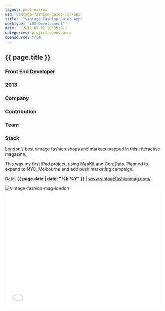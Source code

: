 ```yaml
---
layout: post-narrow
uid: vintage-fashion-guide-ios-app
title:  "Vintage Fashion Guide App"
worktype: "iOS Development"
date:   2011-07-01 18:35:01
categories: project opensource
opensource: true
---
```


<div class="project-description">
  <div class="row clearfix">
    <div class="col">
      <h2 class="project-title">{{ page.title }}</h2>
      <h3>Front End Developer</h3>
      <h3>2013</h3>
    </div>
    <div class="col">
      <h3>
        Company
      </h3>
      <p>
      </p>
    </div>
    <div class="col">
      <h3>Contribution</h3>
    </div>
    <div class="col">
      <h3>Team</h3>
      <p>
      </p>
      <h3>Stack</h3>
      <p>
      </p>
    </div>
  </div>
</div>

<p>
	London’s best vintage fashion shops and markets mapped in this interactive magazine.
</p>
<p>
	This was my first iPad project, using MapKit and CoreData.  Planned to expand to NYC, Melbourne and add push marketing campaign.
</p>

<p class="meta">Date: <strong>{{ page.date | date: "%b %Y" }}</strong> | <a href="http://www.vintagefashionmag.com/">www.vintagefashionmag.com/</a></p>

<div class="showcase">
	<img src="/img/vintage-fashion-guide-ios-app/vintage-fashion-mag-london.jpg" alt="vintage-fashion-mag-london">
  <iframe src="//player.vimeo.com/video/28765397" width="500" height="375" frameborder="0"> </iframe>
</div>


